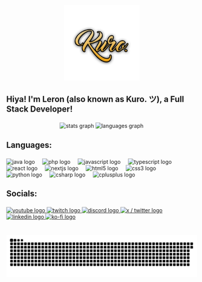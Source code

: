 <div align="center">
    <img height="200" src="./Kuro&apos;s_Logo_Gold.png"/>
</div>

###

<h2 align="left">Hiya! I'm Leron (also known as Kuro. ツ), a Full Stack Developer!</h2>

###

<div align="center">
    <img src="https://github-readme-stats.vercel.app/api?username=KurojakiKaoru&hide_title=false&hide_rank=false&show_icons=true&include_all_commits=true&count_private=true&disable_animations=false&theme=dark&locale=en&hide_border=false" height="150" alt="stats graph"/>
    <img src="https://github-readme-stats.vercel.app/api/top-langs?username=KurojakiKaoru&locale=en&hide_title=false&layout=compact&card_width=320&langs_count=5&theme=dark&hide_border=false" height="150" alt="languages graph"/>
</div>

###

<h2 align="left">Languages:</h2>

###

<div align="left">
    <img src="https://cdn.jsdelivr.net/gh/devicons/devicon/icons/java/java-original.svg" height="30" alt="java logo"/>
    <img width="12" />
    <img src="https://cdn.jsdelivr.net/gh/devicons/devicon/icons/php/php-original.svg" height="30" alt="php logo"/>
    <img width="12" />
    <img src="https://cdn.jsdelivr.net/gh/devicons/devicon/icons/javascript/javascript-original.svg" height="30" alt="javascript logo"/>
    <img width="12" />
    <img src="https://cdn.jsdelivr.net/gh/devicons/devicon/icons/typescript/typescript-original.svg" height="30" alt="typescript logo"/>
    <img width="12" />
    <img src="https://cdn.jsdelivr.net/gh/devicons/devicon/icons/react/react-original.svg" height="30" alt="react logo"/>
    <img width="12" />
    <img src="https://cdn.jsdelivr.net/gh/devicons/devicon/icons/nextjs/nextjs-original.svg" height="30" alt="nextjs logo"/>
    <img width="12" />
    <img src="https://cdn.jsdelivr.net/gh/devicons/devicon/icons/html5/html5-original.svg" height="30" alt="html5 logo"/>
    <img width="12" />
    <img src="https://cdn.jsdelivr.net/gh/devicons/devicon/icons/css3/css3-original.svg" height="30" alt="css3 logo"/>
    <img width="12" />
    <img src="https://cdn.jsdelivr.net/gh/devicons/devicon/icons/python/python-original.svg" height="30" alt="python logo"  />
    <img width="12" />
    <img src="https://cdn.jsdelivr.net/gh/devicons/devicon/icons/csharp/csharp-original.svg" height="30" alt="csharp logo"  />
    <img width="12" />
    <img src="https://cdn.jsdelivr.net/gh/devicons/devicon/icons/cplusplus/cplusplus-original.svg" height="30" alt="cplusplus logo"  />
</div>

###

<h2 align="left">Socials:</h2>

###

<div align="left">
    <a href="https://youtube.com/KurojakiKaoru" target="_blank">
        <img src="https://img.shields.io/static/v1?message=Youtube&logo=youtube&label=&color=FF0000&logoColor=white&labelColor=&style=for-the-badge" height="35" alt="youtube logo"/>
    </a>
    <a href="https://twitch.tv/KurojakiKaoru" target="_blank">
        <img src="https://img.shields.io/static/v1?message=Twitch&logo=twitch&label=&color=9146FF&logoColor=white&labelColor=&style=for-the-badge" height="35" alt="twitch logo"/>
    </a>
    <a href="https://discord.gg/4cnDdBtzdc" target="_blank">
        <img src="https://img.shields.io/static/v1?message=Discord&logo=discord&label=&color=7289DA&logoColor=white&labelColor=&style=for-the-badge" height="35" alt="discord logo"/>
    </a>
    <a href="https://x.com/KurojakiKaoru" target="_blank">
        <img src="https://img.shields.io/static/v1?message=X / Twitter&logo=x&label=&color=3e3e3e&logoColor=white&labelColor=&style=for-the-badge" height="35" alt="x / twitter logo"/>
    </a>
    <a href="https://www.linkedin.com/in/leronhinds/" target="_blank">
    <img src="https://img.shields.io/static/v1?message=LinkedIn&logo=linkedin&label=&color=0077B5&logoColor=white&labelColor=&style=for-the-badge" height="35" alt="linkedin logo"/>
    </a>
    <a href="https://ko-fi.com/kurojakikaoru" target="_blank">
        <img src="https://img.shields.io/static/v1?message=Ko-fi&logo=ko-fi&label=&color=F16061&logoColor=white&labelColor=&style=for-the-badge" height="35" alt="ko-fi logo"/>
    </a>
</div>

###

<br clear="both">

<picture>
    <source media="(prefers-color-scheme: dark)" srcset="https://raw.githubusercontent.com/KurojakiKaoru/KurojakiKaoru/output/github-snake-dark.svg"/>
    <source media="(prefers-color-scheme: light)" srcset="https://raw.githubusercontent.com/KurojakiKaoru/KurojakiKaoru/output/github-snake.svg"/>
    <img alt="github-snake" src="https://raw.githubusercontent.com/KurojakiKaoru/KurojakiKaoru/output/github-snake.svg"/>
</picture>